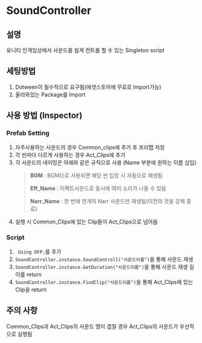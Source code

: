 # SoundController

## 설명
유니티 인게임상에서 사운드를 쉽게 컨트롤 할 수 있는 Singleton script

## 세팅방법
1. Dotween이 필수적으로 요구됨(에셋스토어에 무료로 Import가능)
2. 올라와있는 Package를 Import

## 사용 방법 (Inspector)
### Prefab Setting
1. 자주사용하는 사운드의 경우 Common_clips에 추가 후 프리팹 저장
2. 각 씬마다 다르게 사용하는 경우 Act_Clips에 추가
3. 각 사운드의 네이밍은 아래와 같은 규칙으로 사용 (Name 부분에 원하는 이름 삽입)
    > **BGM** : BGM으로 사용되면 해당 씬 입장 시 자동으로 재생됨
    > 
    > **Eff_Name** : 이펙트사운드로 동시에 여러 소리가 나올 수 있음
    > 
    > **Narr_Name** : 한 번에 한개의 Narr 사운드만 재생됨(이전의 것을 강제 종료)
4. 실행 시 Common_Clips에 있는 Clip들이 Act_Clips으로 넘어옴

### Script
1. ``` Using DFP;```를 추가
2. ``` SoundController.instance.SoundControll("사운드이름") ```을 통해 사운드 재생
3. ``` SoundController.instance.GetDuration("사운드이름") ```을 통해 사운드 재생 길이를 return
4. ``` SoundController.instance.FindClip("사운드이름") ```을 통해 Act_Clips에 있는 Clip을 return

## 주의 사항
Common_Clips과 Act_Clips의 사운드 명이 겹칠 경우 Act_Clips의 사운드가 우선적으로 실행됨
